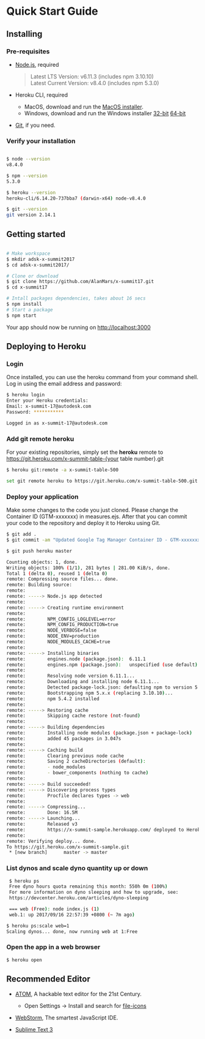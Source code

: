 # Quick Start Guide

## Installing

### Pre-requisites

- [Node.js](https://nodejs.org/en/), required

  > Latest LTS Version: v6.11.3 (includes npm 3.10.10)<br>
  > Latest Current Version: v8.4.0 (includes npm 5.3.0)

- Heroku CLI, required

  - MacOS, download and run the [MacOS installer](https://cli-assets.heroku.com/heroku-cli/channels/stable/heroku-cli.pkg).
  - Windows, download and run the Windows installer [32-bit](https://cli-assets.heroku.com/heroku-cli/channels/stable/heroku-cli-x86.exe) [64-bit](https://cli-assets.heroku.com/heroku-cli/channels/stable/heroku-cli-x64.exe)

- [Git](https://git-scm.com), if you need.

### Verify your installation

```bash

$ node --version
v8.4.0

$ npm --version
5.3.0

$ heroku --version
heroku-cli/6.14.20-737bba7 (darwin-x64) node-v8.4.0

$ git --version
git version 2.14.1
```

## Getting started

```bash

# Make workspace
$ mkdir adsk-x-summit2017
$ cd adsk-x-summit2017/

# Clone or download
$ git clone https://github.com/AlanMars/x-summit17.git
$ cd x-summit17

# Intall packages dependencies, takes about 16 secs
$ npm install
# Start a package
$ npm start
```

Your app should now be running on <http://localhost:3000>

## Deploying to Heroku

### Login

Once installed, you can use the heroku command from your command shell. Log in using the email address and password:

```bash
$ heroku login
Enter your Heroku credentials:
Email: x-summit-17@autodesk.com
Password: ***********

Logged in as x-summit-17@autodesk.com
```

### Add git remote heroku

For your existing repositories, simply set the **heroku** remote to <https://git.heroku.com/x-summit-table-{your> table number}.git

```bash
$ heroku git:remote -a x-summit-table-500

set git remote heroku to https://git.heroku.com/x-summit-table-500.git
```

### Deploy your application

Make some changes to the code you just cloned. Please change the Container ID (GTM-xxxxxxx) in measures.ejs. After that you can commit your code to the repository and deploy it to Heroku using Git.

```bash
$ git add .
$ git commit -am "Updated Google Tag Manager Container ID - GTM-xxxxxxx in measures.ejs file"

$ git push heroku master

Counting objects: 1, done.
Writing objects: 100% (1/1), 281 bytes | 281.00 KiB/s, done.
Total 1 (delta 0), reused 1 (delta 0)
remote: Compressing source files... done.
remote: Building source:
remote:
remote: -----> Node.js app detected
remote:
remote: -----> Creating runtime environment
remote:
remote:        NPM_CONFIG_LOGLEVEL=error
remote:        NPM_CONFIG_PRODUCTION=true
remote:        NODE_VERBOSE=false
remote:        NODE_ENV=production
remote:        NODE_MODULES_CACHE=true
remote:
remote: -----> Installing binaries
remote:        engines.node (package.json):  6.11.1
remote:        engines.npm (package.json):   unspecified (use default)
remote:
remote:        Resolving node version 6.11.1...
remote:        Downloading and installing node 6.11.1...
remote:        Detected package-lock.json: defaulting npm to version 5.x.x
remote:        Bootstrapping npm 5.x.x (replacing 3.10.10)...
remote:        npm 5.4.2 installed
remote:
remote: -----> Restoring cache
remote:        Skipping cache restore (not-found)
remote:
remote: -----> Building dependencies
remote:        Installing node modules (package.json + package-lock)
remote:        added 45 packages in 3.047s
remote:
remote: -----> Caching build
remote:        Clearing previous node cache
remote:        Saving 2 cacheDirectories (default):
remote:        - node_modules
remote:        - bower_components (nothing to cache)
remote:
remote: -----> Build succeeded!
remote: -----> Discovering process types
remote:        Procfile declares types -> web
remote:
remote: -----> Compressing...
remote:        Done: 16.5M
remote: -----> Launching...
remote:        Released v3
remote:        https://x-summit-sample.herokuapp.com/ deployed to Heroku
remote:
remote: Verifying deploy... done.
To https://git.heroku.com/x-summit-sample.git
 * [new branch]      master -> master
```

### List dynos and scale dyno quantity up or down

```bash
 $ heroku ps
 Free dyno hours quota remaining this month: 550h 0m (100%)
 For more information on dyno sleeping and how to upgrade, see:
 https://devcenter.heroku.com/articles/dyno-sleeping

 === web (Free): node index.js (1)
 web.1: up 2017/09/16 22:57:39 +0800 (~ 7m ago)
```

```bash
$ heroku ps:scale web=1
Scaling dynos... done, now running web at 1:Free
```

### Open the app in a web browser

```bash
$ heroku open
```

## Recommended Editor

- [ATOM](https://atom.io/), A hackable text editor for the 21st Century.

  - Open Settings → Install and search for [file-icons](https://atom.io/packages/file-icons)

- [WebStorm](https://www.jetbrains.com/webstorm/), The smartest JavaScript IDE.

- [Sublime Text 3](https://www.sublimetext.com/)
